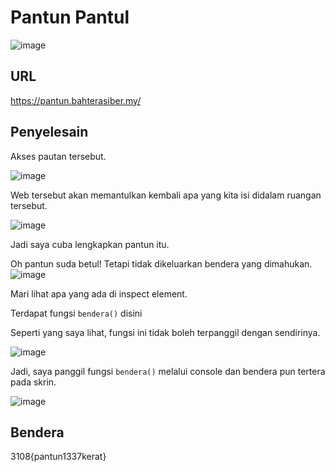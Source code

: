 # Pantun Pantul
![image](https://github.com/6D756E6972/3108CTF/assets/129729880/9cc11670-905e-4f95-9bdb-8a9da233d814)

## URL
https://pantun.bahterasiber.my/

## Penyelesain
Akses pautan tersebut.

![image](https://github.com/6D756E6972/3108CTF/assets/129729880/ff8b650a-ec2e-42ba-b4b2-8c444f213bef)

Web tersebut akan memantulkan kembali apa yang kita isi didalam ruangan tersebut.

![image](https://github.com/6D756E6972/3108CTF/assets/129729880/105ed30c-fd4e-45f0-9eef-f34724b35e93)

Jadi saya cuba lengkapkan pantun itu.

Oh pantun suda betul! Tetapi tidak dikeluarkan bendera yang dimahukan.
![image](https://github.com/6D756E6972/3108CTF/assets/129729880/6b943db6-a162-4ee0-993d-ccdc1cc912d6)

Mari lihat apa yang ada di inspect element.

Terdapat fungsi `bendera()` disini 

Seperti yang saya lihat, fungsi ini tidak boleh terpanggil dengan sendirinya.

![image](https://github.com/6D756E6972/3108CTF/assets/129729880/9ac89fde-8a7f-44df-8a37-d5447e34fdef)

Jadi, saya panggil fungsi `bendera()` melalui console dan bendera pun tertera pada skrin.

![image](https://github.com/6D756E6972/3108CTF/assets/129729880/2d32f0cc-503e-4985-bee7-71df9066362a)

## Bendera
3108{pantun1337kerat}
